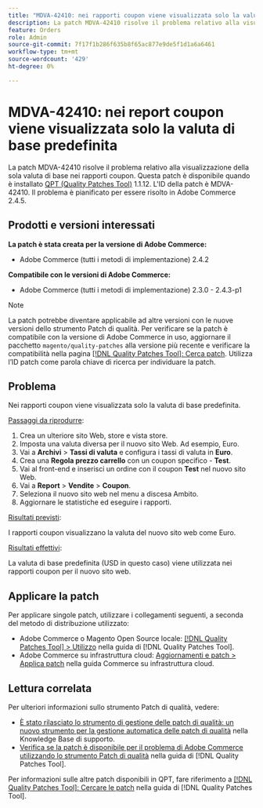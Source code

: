 ```yaml
---
title: "MDVA-42410: nei rapporti coupon viene visualizzata solo la valuta di base predefinita"
description: La patch MDVA-42410 risolve il problema relativo alla visualizzazione della sola valuta di base nei rapporti coupon. Questa patch è disponibile quando è installato [Quality Patches Tool (QPT)](https://experienceleague.adobe.com/en/docs/commerce-knowledge-base/kb/announcements/commerce-announcements/magento-quality-patches-released-new-tool-to-self-serve-quality-patches) 1.1.12. L'ID della patch è MDVA-42410. Il problema è pianificato per essere risolto in Adobe Commerce 2.4.5.
feature: Orders
role: Admin
source-git-commit: 7f17f1b286f635b8f65ac877e9de5f1d1a6a6461
workflow-type: tm+mt
source-wordcount: '429'
ht-degree: 0%

---
```


# MDVA-42410: nei report coupon viene visualizzata solo la valuta di base predefinita

La patch MDVA-42410 risolve il problema relativo alla visualizzazione della sola valuta di base nei rapporti coupon. Questa patch è disponibile quando è installato [QPT (Quality Patches Tool)](https://experienceleague.adobe.com/en/docs/commerce-knowledge-base/kb/announcements/commerce-announcements/magento-quality-patches-released-new-tool-to-self-serve-quality-patches) 1.1.12. L&#39;ID della patch è MDVA-42410. Il problema è pianificato per essere risolto in Adobe Commerce 2.4.5.

## Prodotti e versioni interessati

**La patch è stata creata per la versione di Adobe Commerce:**

* Adobe Commerce (tutti i metodi di implementazione) 2.4.2

**Compatibile con le versioni di Adobe Commerce:**

* Adobe Commerce (tutti i metodi di implementazione) 2.3.0 - 2.4.3-p1

>[!NOTE]
>
>La patch potrebbe diventare applicabile ad altre versioni con le nuove versioni dello strumento Patch di qualità. Per verificare se la patch è compatibile con la versione di Adobe Commerce in uso, aggiornare il pacchetto `magento/quality-patches` alla versione più recente e verificare la compatibilità nella pagina [[!DNL Quality Patches Tool]: Cerca patch](https://experienceleague.adobe.com/en/docs/commerce-knowledge-base/kb/announcements/commerce-announcements/magento-quality-patches-released-new-tool-to-self-serve-quality-patches). Utilizza l’ID patch come parola chiave di ricerca per individuare la patch.

## Problema

Nei rapporti coupon viene visualizzata solo la valuta di base predefinita.

<u>Passaggi da riprodurre</u>:

1. Crea un ulteriore sito Web, store e vista store.
1. Imposta una valuta diversa per il nuovo sito Web. Ad esempio, Euro.
1. Vai a **Archivi** > **Tassi di valuta** e configura i tassi di valuta in **Euro**.
1. Crea una **Regola prezzo carrello** con un coupon specifico - **Test**.
1. Vai al front-end e inserisci un ordine con il coupon **Test** nel nuovo sito Web.
1. Vai a **Report** > **Vendite** > **Coupon**.
1. Seleziona il nuovo sito web nel menu a discesa Ambito.
1. Aggiornare le statistiche ed eseguire i rapporti.

<u>Risultati previsti</u>:

I rapporti coupon visualizzano la valuta del nuovo sito web come Euro.

<u>Risultati effettivi</u>:

La valuta di base predefinita (USD in questo caso) viene utilizzata nei rapporti coupon per il nuovo sito web.

## Applicare la patch

Per applicare singole patch, utilizzare i collegamenti seguenti, a seconda del metodo di distribuzione utilizzato:

* Adobe Commerce o Magento Open Source locale: [[!DNL Quality Patches Tool] > Utilizzo](/help/tools/quality-patches-tool/usage.md) nella guida di [!DNL Quality Patches Tool].
* Adobe Commerce su infrastruttura cloud: [Aggiornamenti e patch > Applica patch](https://experienceleague.adobe.com/docs/commerce-cloud-service/user-guide/develop/upgrade/apply-patches.html) nella guida Commerce su infrastruttura cloud.

## Lettura correlata

Per ulteriori informazioni sullo strumento Patch di qualità, vedere:

* [È stato rilasciato lo strumento di gestione delle patch di qualità: un nuovo strumento per la gestione automatica delle patch di qualità](https://experienceleague.adobe.com/en/docs/commerce-knowledge-base/kb/announcements/commerce-announcements/magento-quality-patches-released-new-tool-to-self-serve-quality-patches) nella Knowledge Base di supporto.
* [Verifica se la patch è disponibile per il problema di Adobe Commerce utilizzando lo strumento Patch di qualità](/help/tools/quality-patches-tool/patches-available-in-qpt/check-patch-for-magento-issue-with-magento-quality-patches.md) nella guida di [!DNL Quality Patches Tool].

Per informazioni sulle altre patch disponibili in QPT, fare riferimento a [[!DNL Quality Patches Tool]: Cercare le patch](https://experienceleague.adobe.com/tools/commerce-quality-patches/index.html) nella guida di [!DNL Quality Patches Tool].
